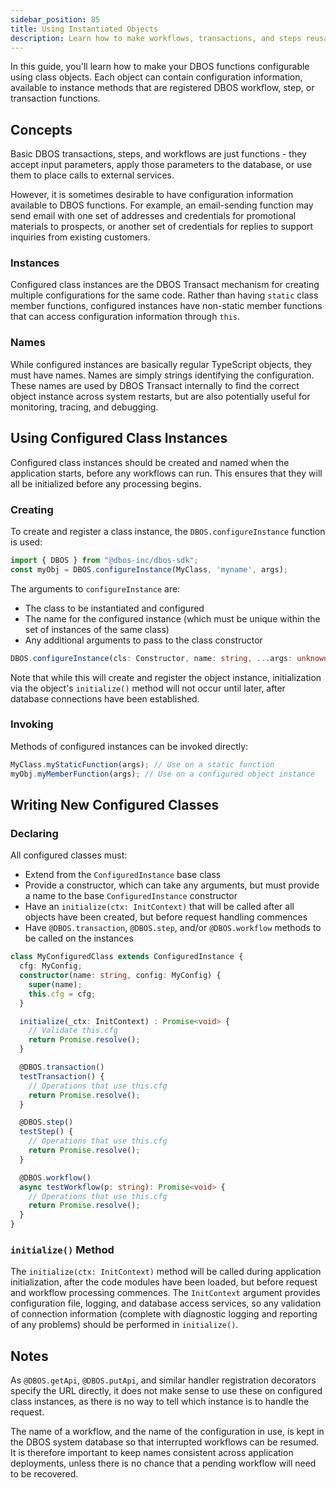 ```yaml
---
sidebar_position: 85
title: Using Instantiated Objects
description: Learn how to make workflows, transactions, and steps reusable and configurable by instantiating objects
---
```


In this guide, you'll learn how to make your DBOS functions configurable using class objects.
Each object can contain configuration information, available to instance methods that are registered DBOS workflow, step, or transaction functions.

## Concepts
Basic DBOS transactions, steps, and workflows are just functions - they accept input parameters, apply those parameters to the database, or use them to place calls to external services.

However, it is sometimes desirable to have configuration information available to DBOS functions.
For example, an email-sending function may send email with one set of addresses and credentials for promotional materials to prospects, or another set of credentials for replies to support inquiries from existing customers.

### Instances
Configured class instances are the DBOS Transact mechanism for creating multiple configurations for the same code.  Rather than having `static` class member functions, configured instances have non-static member functions that can access configuration information through `this`.

### Names
While configured instances are basically regular TypeScript objects, they must have names.  Names are simply strings identifying the configuration.  These names are used by DBOS Transact internally to find the correct object instance across system restarts, but are also potentially useful for monitoring, tracing, and debugging.

## Using Configured Class Instances
Configured class instances should be created and named when the application starts, before any workflows can run.  This ensures that they will all be initialized before any processing begins.

### Creating
To create and register a class instance, the `DBOS.configureInstance` function is used:
```typescript
import { DBOS } from "@dbos-inc/dbos-sdk";
const myObj = DBOS.configureInstance(MyClass, 'myname', args);
```

The arguments to `configureInstance` are:
* The class to be instantiated and configured
* The name for the configured instance (which must be unique within the set of instances of the same class)
* Any additional arguments to pass to the class constructor

```typescript
DBOS.configureInstance(cls: Constructor, name: string, ...args: unknown[]) : R
```

Note that while this will create and register the object instance, initialization via the object's `initialize()` method will not occur until later, after database connections have been established.

### Invoking
Methods of configured instances can be invoked directly:

```typescript
MyClass.myStaticFunction(args); // Use on a static function
myObj.myMemberFunction(args); // Use on a configured object instance
```

## Writing New Configured Classes

### Declaring
All configured classes must:
* Extend from the `ConfiguredInstance` base class
* Provide a constructor, which can take any arguments, but must provide a name to the base `ConfiguredInstance` constructor
* Have an `initialize(ctx: InitContext)` that will be called after all objects have been created, but before request handling commences
* Have `@DBOS.transaction`, `@DBOS.step`, and/or `@DBOS.workflow` methods to be called on the instances

```typescript
class MyConfiguredClass extends ConfiguredInstance {
  cfg: MyConfig;
  constructor(name: string, config: MyConfig) {
    super(name);
    this.cfg = cfg;
  }

  initialize(_ctx: InitContext) : Promise<void> {
    // Validate this.cfg
    return Promise.resolve();
  }

  @DBOS.transaction()
  testTransaction() {
    // Operations that use this.cfg
    return Promise.resolve();
  }

  @DBOS.step()
  testStep() {
    // Operations that use this.cfg
    return Promise.resolve();
  }

  @DBOS.workflow()
  async testWorkflow(p: string): Promise<void> {
    // Operations that use this.cfg
    return Promise.resolve();
  }
}
```

### `initialize()` Method
The `initialize(ctx: InitContext)` method will be called during application initialization, after the code modules have been loaded, but before request and workflow processing commences.  The `InitContext` argument provides configuration file, logging, and database access services, so any validation of connection information (complete with diagnostic logging and reporting of any problems) should be performed in `initialize()`.

## Notes
As `@DBOS.getApi`, `@DBOS.putApi`, and similar handler registration decorators specify the URL directly, it does not make sense to use these on configured class instances, as there is no way to tell which instance is to handle the request.

The name of a workflow, and the name of the configuration in use, is kept in the DBOS system database so that interrupted workflows can be resumed.  It is therefore important to keep names consistent across application deployments, unless there is no chance that a pending workflow will need to be recovered.
